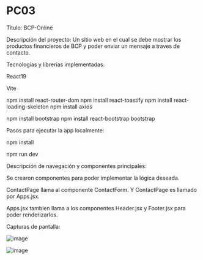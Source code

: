 # PC03

Título: BCP-Online

Descripción del proyecto: Un sitio web en el cual se debe mostrar los productos financieros de BCP y poder enviar un mensaje a traves de contacto.


Tecnologías y librerías implementadas:

React19

Vite

npm install react-router-dom
npm install react-toastify
npm install react-loading-skeleton
npm install axios

npm install bootstrap
npm install react-bootstrap bootstrap

 

Pasos para ejecutar la app localmente:

npm install

npm run dev

 

Descripción de navegación y componentes principales:

Se crearon componentes para poder implementar la lógica deseada.

ContactPage llama al componente ContactForm. Y ContactPage es llamado por Apps.jsx.

Apps.jsx tambien llama a los componentes Header.jsx y Footer.jsx para poder renderizarlos. 

 

Capturas de pantalla:

![image](https://github.com/user-attachments/assets/e77884dd-2718-4e8a-b3c0-11c6c7232a15)

![image](https://github.com/user-attachments/assets/2387e15c-c4a1-4ccc-8de6-95d044daa09c)


